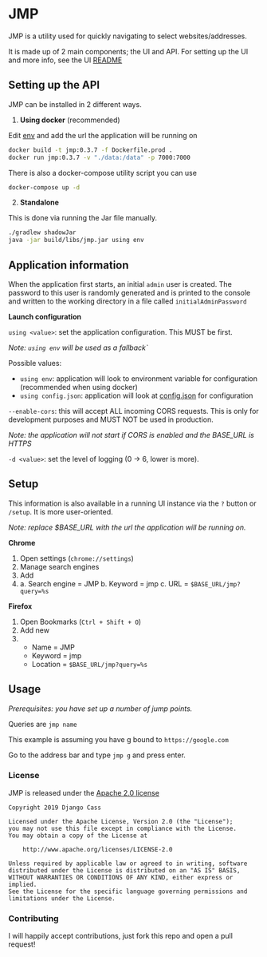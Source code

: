 # JMP

JMP is a utility used for quickly navigating to select websites/addresses.

It is made up of 2 main components; the UI and API. For setting up the UI and more info, see the UI [README](src/main/resources/public2/README.md)

## Setting up the API

JMP can be installed in 2 different ways.

1. **Using docker** (recommended)

Edit [env](env) and add the url the application will be running on

```bash
docker build -t jmp:0.3.7 -f Dockerfile.prod .
docker run jmp:0.3.7 -v "./data:/data" -p 7000:7000
```

There is also a docker-compose utility script you can use

```bash
docker-compose up -d
```

2. **Standalone**

This is done via running the Jar file manually.

```bash
./gradlew shadowJar
java -jar build/libs/jmp.jar using env
```

## Application information

When the application first starts, an initial `admin` user is created. 
The password to this user is randomly generated and is printed to the console and written to the working directory in a file called `initialAdminPassword`

**Launch configuration**

`using <value>`: set the application configuration. This MUST be first.

*Note: `using env` will be used as a fallback`*

Possible values: 
- `using env`: application will look to environment variable for configuration (recommended when using docker)
- `using config.json`: application will look at [config.json](src/main/resources/config.json) for configuration

`--enable-cors`: this will accept ALL incoming CORS requests. This is only for development purposes and MUST NOT be used in production.

*Note: the application will not start if CORS is enabled and the BASE_URL is HTTPS*

`-d <value>`: set the level of logging (0 -> 6, lower is more).

## Setup

This information is also available in a running UI instance via the `?` button or `/setup`. It is more user-oriented.

*Note: replace $BASE_URL with the url the application will be running on.*

**Chrome**

1. Open settings (`chrome://settings`)
2. Manage search engines
3. Add
3.  a. Search engine = JMP
    b. Keyword = jmp
    c. URL = `$BASE_URL/jmp?query=%s`

**Firefox**

1. Open Bookmarks (`Ctrl + Shift + O`)
2. Add new
2.  - Name = JMP
    - Keyword = jmp
    - Location = `$BASE_URL/jmp?query=%s`

## Usage

*Prerequisites: you have set up a number of jump points.*

Queries are `jmp name`

This example is assuming you have g bound to `https://google.com`

Go to the address bar and type `jmp g` and press enter.

### License

JMP is released under the [Apache 2.0 license](LICENSE)
```
Copyright 2019 Django Cass

Licensed under the Apache License, Version 2.0 (the "License");
you may not use this file except in compliance with the License.
You may obtain a copy of the License at

    http://www.apache.org/licenses/LICENSE-2.0

Unless required by applicable law or agreed to in writing, software
distributed under the License is distributed on an "AS IS" BASIS,
WITHOUT WARRANTIES OR CONDITIONS OF ANY KIND, either express or implied.
See the License for the specific language governing permissions and
limitations under the License.
```

### Contributing

I will happily accept contributions, just fork this repo and open a pull request!